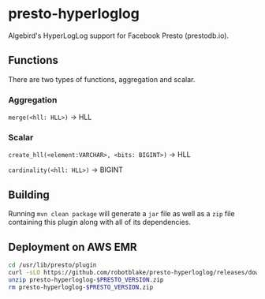 # presto-hyperloglog

Algebird's HyperLogLog support for Facebook Presto (prestodb.io).

## Functions

There are two types of functions, aggregation and scalar.

### Aggregation

`merge(<hll: HLL>)` -> HLL

### Scalar

`create_hll(<element:VARCHAR>, <bits: BIGINT>)` -> HLL

`cardinality(<hll: HLL>)` -> BIGINT

## Building

Running `mvn clean package` will generate a `jar` file as well as a `zip` file
containing this plugin along with all of its dependencies.

## Deployment on AWS EMR

```bash
cd /usr/lib/presto/plugin
curl -sLO https://github.com/robotblake/presto-hyperloglog/releases/download/$PRESTO_VERSION/presto-hyperloglog-$PRESTO_VERSION.zip
unzip presto-hyperloglog-$PRESTO_VERSION.zip
rm presto-hyperloglog-$PRESTO_VERSION.zip
```
